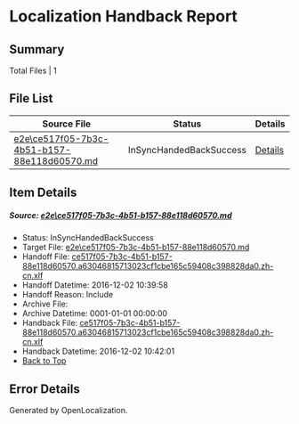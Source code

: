 # <a name='report-top'></a> Localization Handback Report

## Summary
 Total Files | 1

## File List
 Source File | Status | Details 
 ----------- | ------ | ------- 
 [e2e\ce517f05-7b3c-4b51-b157-88e118d60570.md](https://github.com/OpenLocalizationTestOrg/ol-test0/blob/e4da2b8d76caa7ef9f3ee7524b68aaf80c2e0ab8/e2e/ce517f05-7b3c-4b51-b157-88e118d60570.md) | InSyncHandedBackSuccess | [Details](#734d491214d66ebbbfd7c71c7d59be8c52dd9ec95)

## Item Details
##### <a name='734d491214d66ebbbfd7c71c7d59be8c52dd9ec95'></a> Source: [e2e\ce517f05-7b3c-4b51-b157-88e118d60570.md](https://github.com/OpenLocalizationTestOrg/ol-test0/blob/e4da2b8d76caa7ef9f3ee7524b68aaf80c2e0ab8/e2e/ce517f05-7b3c-4b51-b157-88e118d60570.md)
* Status: InSyncHandedBackSuccess
* Target File: [e2e\ce517f05-7b3c-4b51-b157-88e118d60570.md](https://github.com/OpenLocalizationTestOrg/ol-test0-zhcn/blob/c836be5468ed636655de7c82e306aafc3eff3d97/e2e/ce517f05-7b3c-4b51-b157-88e118d60570.md)
* Handoff File: [ce517f05-7b3c-4b51-b157-88e118d60570.a63046815713023cf1cbe165c59408c398828da0.zh-cn.xlf](https://github.com/OpenLocalizationTestOrg/ol-test0-handoff/blob/2f89decb86512761204e9bf585fa26e6bad6aeba/ol-handoff/OpenLocalizationTestOrg/ol-test0-zhcn/shujia/ht/ce517f05-7b3c-4b51-b157-88e118d60570.a63046815713023cf1cbe165c59408c398828da0.zh-cn.xlf)
* Handoff Datetime: 2016-12-02 10:39:58
* Handoff Reason: Include
* Archive File: 
* Archive Datetime: 0001-01-01 00:00:00
* Handback File: [ce517f05-7b3c-4b51-b157-88e118d60570.a63046815713023cf1cbe165c59408c398828da0.zh-cn.xlf](https://github.com/OpenLocalizationTestOrg/ol-test0-handback/blob/b77b504b77fe904c88f2d6a126e0357af11f193d/ol-handback/OpenLocalizationTestOrg/ol-test0-zhcn/shujia/ht/ce517f05-7b3c-4b51-b157-88e118d60570.a63046815713023cf1cbe165c59408c398828da0.zh-cn.xlf)
* Handback Datetime: 2016-12-02 10:42:01
* [Back to Top](#report-top)


## Error Details

Generated by OpenLocalization.
